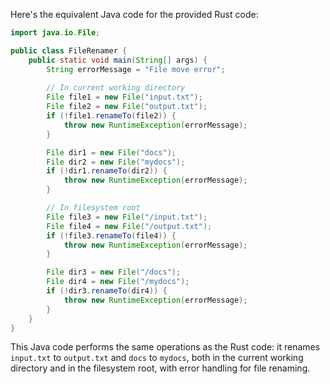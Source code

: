  Here's the equivalent Java code for the provided Rust code:

```java
import java.io.File;

public class FileRenamer {
    public static void main(String[] args) {
        String errorMessage = "File move error";
        
        // In current working directory
        File file1 = new File("input.txt");
        File file2 = new File("output.txt");
        if (!file1.renameTo(file2)) {
            throw new RuntimeException(errorMessage);
        }

        File dir1 = new File("docs");
        File dir2 = new File("mydocs");
        if (!dir1.renameTo(dir2)) {
            throw new RuntimeException(errorMessage);
        }

        // In filesystem root
        File file3 = new File("/input.txt");
        File file4 = new File("/output.txt");
        if (!file3.renameTo(file4)) {
            throw new RuntimeException(errorMessage);
        }

        File dir3 = new File("/docs");
        File dir4 = new File("/mydocs");
        if (!dir3.renameTo(dir4)) {
            throw new RuntimeException(errorMessage);
        }
    }
}
```

This Java code performs the same operations as the Rust code: it renames `input.txt` to `output.txt` and `docs` to `mydocs`, both in the current working directory and in the filesystem root, with error handling for file renaming.
